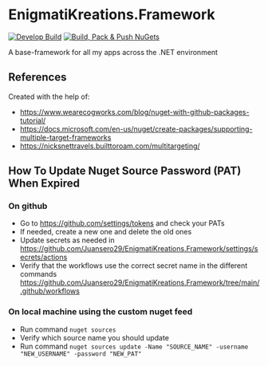 # EnigmatiKreations.Framework

[![Develop Build](https://github.com/Juansero29/EnigmatiKreations.Framework/actions/workflows/build.yml/badge.svg?branch=develop)](https://github.com/Juansero29/EnigmatiKreations.Framework/actions/workflows/build.yml)
[![Build, Pack & Push NuGets](https://github.com/Juansero29/EnigmatiKreations.Framework/actions/workflows/build-pack-and-push.yml/badge.svg?branch=main)](https://github.com/Juansero29/EnigmatiKreations.Framework/actions/workflows/build-pack-and-push.yml)

A base-framework for all my apps across the .NET environment

## References

Created with the help of:

- https://www.wearecogworks.com/blog/nuget-with-github-packages-tutorial/ 
- https://docs.microsoft.com/en-us/nuget/create-packages/supporting-multiple-target-frameworks
- https://nicksnettravels.builttoroam.com/multitargeting/

## How To Update Nuget Source Password (PAT) When Expired

### On github
- Go to https://github.com/settings/tokens and check your PATs
- If needed, create a new one and delete the old ones
- Update secrets as needed in https://github.com/Juansero29/EnigmatiKreations.Framework/settings/secrets/actions
- Verify that the workflows use the correct secret name in the different commands https://github.com/Juansero29/EnigmatiKreations.Framework/tree/main/.github/workflows

### On local machine using the custom nuget feed
- Run command `nuget sources`
- Verify which source name you should update
- Run command `nuget sources update -Name "SOURCE_NAME" -username "NEW_USERNAME" -password "NEW_PAT"`